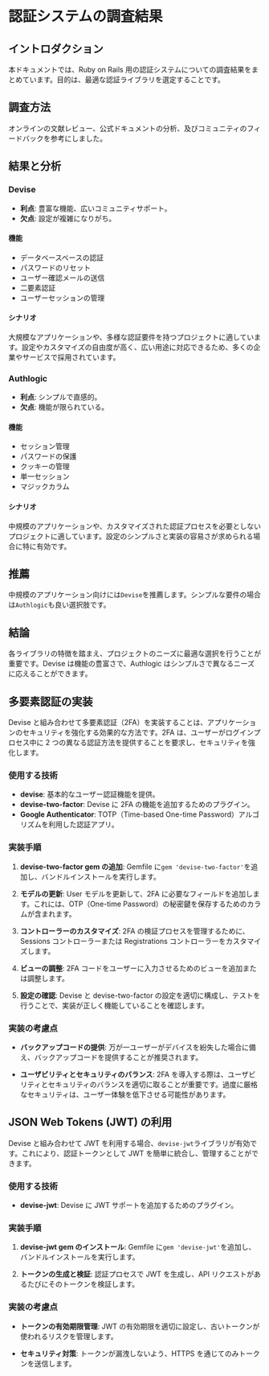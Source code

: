 # 認証システムの調査結果

## イントロダクション

本ドキュメントでは、Ruby on Rails 用の認証システムについての調査結果をまとめています。目的は、最適な認証ライブラリを選定することです。

## 調査方法

オンラインの文献レビュー、公式ドキュメントの分析、及びコミュニティのフィードバックを参考にしました。

## 結果と分析

### Devise

- **利点**: 豊富な機能、広いコミュニティサポート。
- **欠点**: 設定が複雑になりがち。

#### 機能

- データベースベースの認証
- パスワードのリセット
- ユーザー確認メールの送信
- 二要素認証
- ユーザーセッションの管理

#### シナリオ

大規模なアプリケーションや、多様な認証要件を持つプロジェクトに適しています。設定やカスタマイズの自由度が高く、広い用途に対応できるため、多くの企業やサービスで採用されています。

### Authlogic

- **利点**: シンプルで直感的。
- **欠点**: 機能が限られている。

#### 機能

- セッション管理
- パスワードの保護
- クッキーの管理
- 単一セッション
- マジックカラム

#### シナリオ

中規模のアプリケーションや、カスタマイズされた認証プロセスを必要としないプロジェクトに適しています。設定のシンプルさと実装の容易さが求められる場合に特に有効です。

## 推薦

中規模のアプリケーション向けには`Devise`を推薦します。シンプルな要件の場合は`Authlogic`も良い選択肢です。

## 結論

各ライブラリの特徴を踏まえ、プロジェクトのニーズに最適な選択を行うことが重要です。Devise は機能の豊富さで、Authlogic はシンプルさで異なるニーズに応えることができます。

## 多要素認証の実装

Devise と組み合わせて多要素認証（2FA）を実装することは、アプリケーションのセキュリティを強化する効果的な方法です。2FA は、ユーザーがログインプロセス中に 2 つの異なる認証方法を提供することを要求し、セキュリティを強化します。

### 使用する技術

- **devise**: 基本的なユーザー認証機能を提供。
- **devise-two-factor**: Devise に 2FA の機能を追加するためのプラグイン。
- **Google Authenticator**: TOTP（Time-based One-time Password）アルゴリズムを利用した認証アプリ。

### 実装手順

1. **devise-two-factor gem の追加**:
   Gemfile に`gem 'devise-two-factor'`を追加し、バンドルインストールを実行します。

2. **モデルの更新**:
   User モデルを更新して、2FA に必要なフィールドを追加します。これには、OTP（One-time Password）の秘密鍵を保存するためのカラムが含まれます。

3. **コントローラーのカスタマイズ**:
   2FA の検証プロセスを管理するために、Sessions コントローラーまたは Registrations コントローラーをカスタマイズします。

4. **ビューの調整**:
   2FA コードをユーザーに入力させるためのビューを追加または調整します。

5. **設定の確認**:
   Devise と devise-two-factor の設定を適切に構成し、テストを行うことで、実装が正しく機能していることを確認します。

### 実装の考慮点

- **バックアップコードの提供**:
  万が一ユーザーがデバイスを紛失した場合に備え、バックアップコードを提供することが推奨されます。

- **ユーザビリティとセキュリティのバランス**:
  2FA を導入する際は、ユーザビリティとセキュリティのバランスを適切に取ることが重要です。過度に厳格なセキュリティは、ユーザー体験を低下させる可能性があります。

## JSON Web Tokens (JWT) の利用

Devise と組み合わせて JWT を利用する場合、`devise-jwt`ライブラリが有効です。これにより、認証トークンとして JWT を簡単に統合し、管理することができます。

### 使用する技術

- **devise-jwt**: Devise に JWT サポートを追加するためのプラグイン。

### 実装手順

1. **devise-jwt gem のインストール**:
   Gemfile に`gem 'devise-jwt'`を追加し、バンドルインストールを実行します。

2. **トークンの生成と検証**:
   認証プロセスで JWT を生成し、API リクエストがあるたびにそのトークンを検証します。

### 実装の考慮点

- **トークンの有効期限管理**:
  JWT の有効期限を適切に設定し、古いトークンが使われるリスクを管理します。

- **セキュリティ対策**:
  トークンが漏洩しないよう、HTTPS を通じてのみトークンを送信します。
